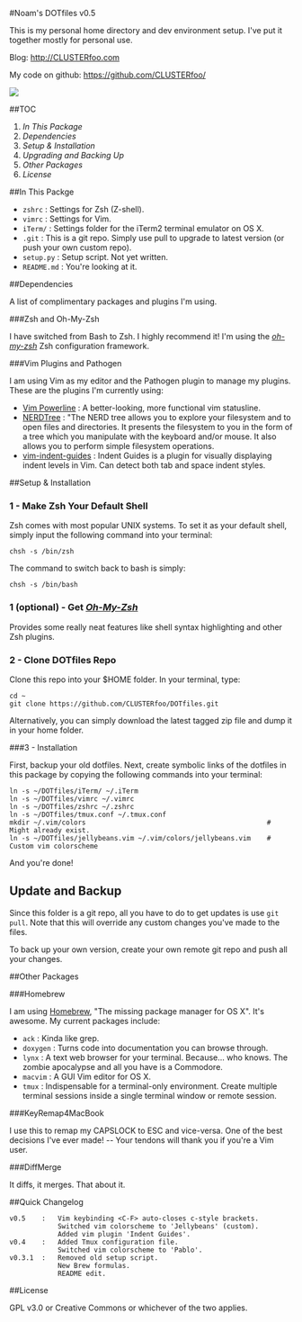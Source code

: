 #Noam's DOTfiles v0.5

This is my personal home directory and dev environment setup. I've put it 
together mostly for personal use. 

Blog: <http://CLUSTERfoo.com>

My code on github: <https://github.com/CLUSTERfoo/>

![](http://i.imgur.com/ajjNy.png)

##TOC

1. *In This Package*
2. *Dependencies*
3. *Setup & Installation*
4. *Upgrading and Backing Up*
5. *Other Packages*
6. *License*



##In This Packge

* `zshrc`       :   Settings for Zsh (Z-shell).
* `vimrc`       :   Settings for Vim. 
* `iTerm/`      :   Settings folder for the iTerm2 terminal emulator on 
OS X.
* `.git`        :   This is a git repo. Simply  use pull to upgrade to 
                    latest version (or push your own custom repo).
* `setup.py`    :   Setup script. Not yet written. 
* `README.md`   :   You're looking at it.



##Dependencies

A list of complimentary packages and plugins I'm using.

###Zsh and Oh-My-Zsh

I have switched from Bash to Zsh. I highly recommend it! I'm using the 
[*oh-my-zsh*](https://github.com/robbyrussell/oh-my-zsh) Zsh configuration 
framework.

###Vim Plugins and Pathogen

I am using Vim as my editor and the Pathogen plugin to manage my plugins. These
are the plugins I'm currently using:

* [Vim Powerline](https://github.com/Lokaltog/vim-powerline)
                :   A better-looking, more functional vim statusline.
* [NERDTree](https://github.com/scrooloose/nerdtree)
                :   "The NERD tree allows you to explore your filesystem and to 
                    open files and directories. It presents the filesystem to 
                    you in the form of a tree which you manipulate with the 
                    keyboard and/or mouse. It also allows you to perform simple 
                    filesystem operations.
* [vim-indent-guides](https://github.com/nathanaelkane/vim-indent-guides)
                :   Indent Guides is a plugin for visually displaying indent 
                    levels in Vim. Can detect both tab and space indent styles.



##Setup & Installation

### 1 - Make Zsh Your Default Shell

Zsh comes with most popular UNIX systems. To set it as your default shell,
simply input the following command into your terminal:

    chsh -s /bin/zsh

The command to switch back to bash is simply:

    chsh -s /bin/bash


### 1 (optional) - Get [*Oh-My-Zsh*](https://github.com/robbyrussell/oh-my-zsh)

Provides some really neat features like shell syntax highlighting and other Zsh
plugins.


### 2 - Clone DOTfiles Repo ##

Clone this repo into your $HOME folder. In your terminal, type:

    cd ~
    git clone https://github.com/CLUSTERfoo/DOTfiles.git

Alternatively, you can simply download the latest tagged zip file and dump it in
your home folder.


###3 - Installation

First, backup your old dotfiles. Next, create symbolic
links of the dotfiles in this package by copying the following commands into
your terminal:

    ln -s ~/DOTfiles/iTerm/ ~/.iTerm
    ln -s ~/DOTfiles/vimrc ~/.vimrc
    ln -s ~/DOTfiles/zshrc ~/.zshrc
    ln -s ~/DOTfiles/tmux.conf ~/.tmux.conf 
    mkdir ~/.vim/colors                                             # Might already exist.
    ln -s ~/DOTfiles/jellybeans.vim ~/.vim/colors/jellybeans.vim    # Custom vim colorscheme

And you're done!

## Update and Backup

Since this folder is a git repo, all you have to do to get updates is use `git
pull`. Note that this will override any custom changes you've made to the files.

To back up your own version, create your own remote git repo and push
all your changes.

##Other Packages

###Homebrew

I am using [Homebrew](http://mxcl.github.com/homebrew/), "The missing package 
manager for OS X". It's awesome. My current packages include:

* `ack`     :   Kinda like grep.
* `doxygen` :   Turns code into documentation you can browse through.
* `lynx`    :   A text web browser for your terminal. Because... who knows. The 
                zombie apocalypse and all you have is a Commodore. 
* `macvim`  :   A GUI Vim editor for OS X.
* `tmux`    :   Indispensable for a terminal-only environment. Create multiple
                terminal sessions inside a single terminal window or remote
                session.

###KeyRemap4MacBook

I use this to remap my CAPSLOCK to ESC and vice-versa. One of the best
decisions I've ever made! -- Your tendons will thank you if you're a Vim user.

###DiffMerge

It diffs, it merges. That about it.

##Quick Changelog

    v0.5    :   Vim keybinding <C-F> auto-closes c-style brackets.
                Switched vim colorscheme to 'Jellybeans' (custom).
                Added vim plugin 'Indent Guides'.
    v0.4    :   Added Tmux configuration file.
                Switched vim colorscheme to 'Pablo'.
    v0.3.1  :   Removed old setup script.
                New Brew formulas.
                README edit.

##License

GPL v3.0 or Creative Commons or whichever of the two applies. 

